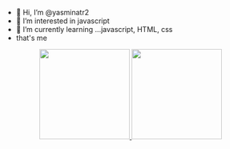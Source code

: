 - 👋 Hi, I’m @yasminatr2
- 👀 I’m interested in  javascript
- 🌱 I’m currently learning ...javascript, HTML, css
- that's me

<div align="center">
  <a href="https://github.com/yasminatr2">
  <img height="180em" src="https://github-readme-stats.vercel.app/api?username=yasminatr2&show_icons=true&theme=synthwave&include_all_commits=true&count_private=true"/>
  <img height="180em" src="https://github-readme-stats.vercel.app/api/top-langs/?username=yasminatr2&layout=compact&langs_count=7&theme=synthwave"/>
</div>
